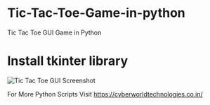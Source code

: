 # Tic-Tac-Toe-Game-in-python

Tic Tac Toe GUI Game in Python

# Install tkinter library

![Tic Tac Toe GUI Screenshot](https://user-images.githubusercontent.com/33095129/146649231-2e059eef-9a68-4a60-b656-3590948a35b9.PNG)

For More Python Scripts Visit https://cyberworldtechnologies.co.in/
